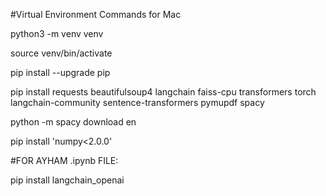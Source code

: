 #Virtual Environment Commands for Mac

python3 -m venv venv

source venv/bin/activate

pip install --upgrade pip

pip install requests beautifulsoup4 langchain faiss-cpu transformers torch langchain-community sentence-transformers pymupdf spacy

python -m spacy download en

pip install 'numpy<2.0.0' 

#FOR AYHAM .ipynb FILE: 

pip install langchain_openai
